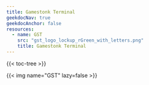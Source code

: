 ```yaml
---
title: Gamestonk Terminal
geekdocNav: true
geekdocAnchor: false
resources:
  - name: GST
    src: "gst_logo_lockup_rGreen_with_letters.png"
    title: Gamestonk Terminal
---
```


{{< toc-tree >}}

{{< img name="GST" lazy=false >}}
